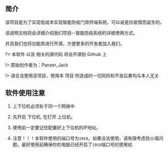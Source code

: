 ## 简介

该项目是为了实现低成本实现智能防疫门禁终端系统，可以说是应疫情而诞生的。

该说明文档将会详细介绍我们项目--智能防疫系统的详细使用方式。

并且我们也将功能库进行开源，方便更多的开发者加入我们。

?> 本软件 以及 相关的源代码 将会开源到 Github 上

!> 原始创作者为：Panzer_Jack

!> 请合法使用该项目，使用本 项目 所造成的一切风险和不良后果均与本人无关

## 软件使用注意

1. 上下位机必须处于同一个网络中

2. 先开启 下位机, 在打开 上位机。

3. 使用前一定要记住配置好上下位机的IP地址。

4. 注意！！！本软件使用的端口号为`1919`，如果没法使用，请有限考虑防火墙问题。最好使用前确保你的电脑已经开启了`1919`端口号的使用权